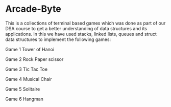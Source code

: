 # Arcade-Byte

This is a collections of terminal based games which was done as part of our DSA course to get a better understanding of data structures and its applications.
In this we have used stacks, linked lists, queues and struct data structures to implement the following games:

Game 1 Tower of Hanoi

Game 2 Rock Paper scissor

Game 3 Tic Tac Toe

Game 4 Musical Chair
 
Game 5 Solitaire

Game 6 Hangman

     
